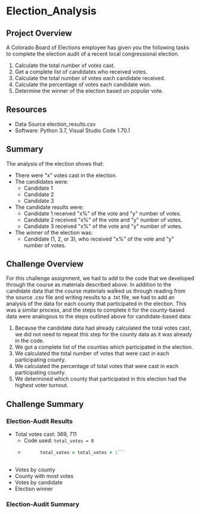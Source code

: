 # Election_Analysis

## Project Overview
A Colorado Board of Elections employee has given you the following tasks to complete the election audit of a recent local congressional election.

1. Calculate the total number of votes cast.
2. Get a complete list of candidates who received votes.
3. Calculate the total number of votes each candidate received.
4. Calculate the percentage of votes each candidate won.
5. Determine the winner of the election based on popular vote.

## Resources
- Data Source election_results.csv
- Software: Python 3.7, Visual Studio Code 1.70.1

## Summary
The analysis of the election shows that:
- There were "x" votes cast in the election.
- The candidates were:
    - Candidate 1
    - Candidate 2
    - Candidate 3
- The candidate results were:
    - Candidate 1 received "x%" of the vote and "y" number of votes.
    - Candidate 2 received "x%" of the vote and "y" number of votes.
    - Candidate 3 received "x%" of the vote and "y" number of votes.
- The winner of the election was:
    - Candidate (1, 2, or 3), who received "x%" of the vote and "y" number of votes.

## Challenge Overview

For this challenge assignment, we had to add to the code that we developed through the course as materials described above. In addition to the candidate data that the course materials walked us through reading from the source .csv file and writing results to a .txt file, we had to add an analysis of the data for each county that participated in the election. This was a similar process, and the steps to complete it for the county-based data were analogous to the steps outlined above for candidate-based data:

1. Because the candidate data had already calculated the total votes cast, we did not need to repeat this step for the county data as it was already in the code.
2. We got a complete list of the counties which participated in the election.
3. We calculated the total number of votes that were cast in each participating county.
4. We calculated the percentage of total votes that were cast in each participating county.
5. We determined which county that participated in this election had the highest voter turnout.

## Challenge Summary
### Election-Audit Results

- Total votes cast: 369, 711
    - Code used: `total_votes = 0`
    - ```for row in file_reader:
            total_votes = total_votes + 1```
        
- Votes by county
- County with most votes
- Votes by candidate
- Election winner

### Election-Audit Summary
